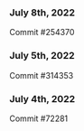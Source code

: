 ### July 8th, 2022

Commit #254370

### July 5th, 2022

Commit #314353


### July 4th, 2022

Commit #72281
